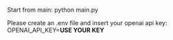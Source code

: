 Start from main: python main.py

Please create an .env file and insert your openai api key:
OPENAI_API_KEY=**USE YOUR KEY**